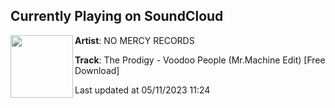 ## Currently Playing on SoundCloud

[<img align="left" width="100" src="https://i1.sndcdn.com/artworks-9FGJeP2b9JjQ0MMQ-KcJlJA-t500x500.jpg">](https://soundcloud.com/no-mercy-label/the-prodigy-voodoo-people-mrmachine-edit-free-download)

**Artist**: NO MERCY RECORDS 

**Track**: The Prodigy - Voodoo People (Mr.Machine Edit) [Free Download]

Last updated at 05/11/2023 11:24
